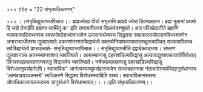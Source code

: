+++
title = "22 संभृत्यधिकरणम्"

+++
।।संभृतिद्युव्याप्त्यपिचातः।। ब्रह्मज्येष्ठा वीर्या संभृतानि ब्रह्मग्रे ज्येष्ठं दिवमाततान। ब्रह्म भूतानां प्रथमो हि जज्ञे तेनार्हति ब्रह्मणा स्पर्थितुं कः' इति राणायनीयानां खिलमंत्रश्श्रूयते। अत्र परिच्छेदातीते ब्रह्मणि व्यापकत्वादिकथनस्य स्वरूपोपदेशार्थत्वाभावेन उपासनार्थत्वस्य सिद्धतया स्वप्रकारतयोपासनविध्यश्रवणेन अनारभ्याधीतस्य द्युव्याप्त्यादेः प्रकरणांतरगतविद्यार्थत्वे वक्तव्येनियामकाभावादस्थूलत्वादिवत् सत्यत्वादिवच्च सर्वविद्यार्थत्वे प्राप्तउच्यते- संभृतिद्युव्याप्त्यपिचातः।। संभृतिद्युव्याप्तीति द्वंद्वादेकवद्भावः। संभरणं द्युव्यापनञ्च अतस्स्थानवशात् व्यवतिष्ठते। अल्पस्थानासु दहरशांडिल्यविद्यासु अल्पत्वद्युव्यापकत्वयोर्विरोधात् लिंगवशादल्पायतनानवरुद्ध विद्यास्वेव व्यवतिष्ठते। नचैवमल्पायतनासु दहरशांड़िल्यविद्यासु विरोधादनुपसंहारेऽपि। स्वाभाविक" आनंत्यस्याप्युपसंहाराभावेन सत्यत्वज्ञानत्वा नंतत्वादेस्सर्वविद्यानुसंधानस्य 'आनंदादयःप्रधानस्ये' त्यधिकरणे सिद्धस्य विरोधस्स्यादिति वाच्यं। स्वाभाविकानंत्यस्य औपाधिकाल्पायतनत्वस्य चानुसंधाने विरोधाभावात्।। ।।इति संभृत्यधिकरणम्।।